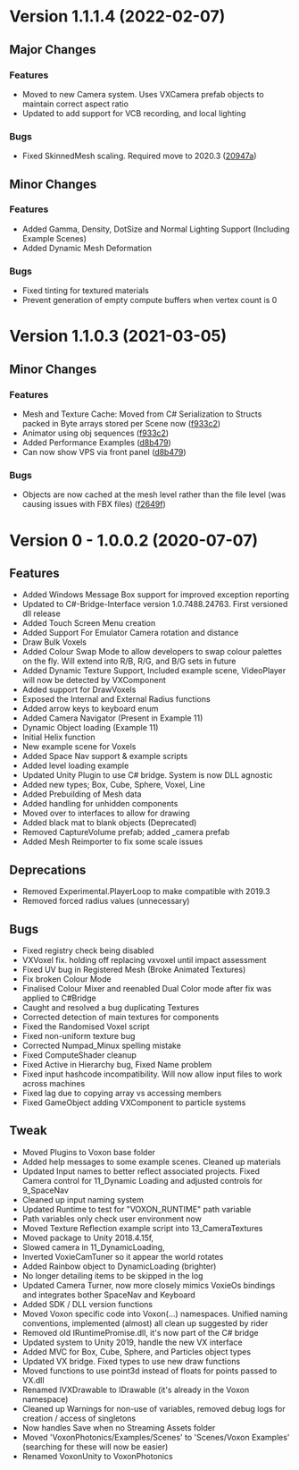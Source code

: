 # Version 1.1.1.4 (2022-02-07)

## Major Changes
### Features
* Moved to new Camera system. Uses VXCamera prefab objects to maintain correct aspect ratio
* Updated to add support for VCB recording, and local lighting

### Bugs
* Fixed SkinnedMesh scaling. Required move to 2020.3 ([20947a](https://bitbucket.org/voxon-photonics/unitypackage/commit/20947ab3d1365fa4d60224685a2eabc62e16dc7e))

## Minor Changes
### Features
* Added Gamma, Density, DotSize and Normal Lighting Support (Including Example Scenes)
* Added Dynamic Mesh Deformation

### Bugs
* Fixed tinting for textured materials
* Prevent generation of empty compute buffers when vertex count is 0

# Version 1.1.0.3 (2021-03-05)

## Minor Changes
### Features
* Mesh and Texture Cache: Moved from C# Serialization to Structs packed in Byte arrays stored per Scene now ([f933c2](https://bitbucket.org/voxon-photonics/unitypackage/commit/f933c24020bcab8645083518282734d8114092f3))
* Animator using obj sequences ([f933c2](https://bitbucket.org/voxon-photonics/unitypackage/commit/f933c24020bcab8645083518282734d8114092f3))
* Added Performance Examples ([d8b479](https://bitbucket.org/voxon-photonics/unitypackage/commit/d8b4792b85ef3e2949b923838279dc971f26af93))
* Can now show VPS via front panel ([d8b479](https://bitbucket.org/voxon-photonics/unitypackage/commit/d8b4792b85ef3e2949b923838279dc971f26af93))

### Bugs
* Objects are now cached at the mesh level rather than the file level (was causing issues with FBX files) ([f2649f](https://bitbucket.org/voxon-photonics/unitypackage/commit/f2649f8ddb4443700699371801a1fc97bc50b5e4))

# Version 0 - 1.0.0.2 (2020-07-07)

## Features
* Added Windows Message Box support for improved exception reporting
* Updated to C#-Bridge-Interface version 1.0.7488.24763. First versioned dll release
* Added Touch Screen Menu creation
* Added Support For Emulator Camera rotation and distance
* Draw Bulk Voxels
* Added Colour Swap Mode to allow developers to swap colour palettes on the fly. Will extend into R/B, R/G, and B/G sets in future
* Added Dynamic Texture Support, Included example scene, VideoPlayer will now be detected by VXComponent
* Added support for DrawVoxels
* Exposed the Internal and External Radius functions
* Added arrow keys to keyboard enum
* Added Camera Navigator (Present in Example 11)
* Dynamic Object loading (Example 11)
* Initial Helix function
* New example scene for Voxels
* Added Space Nav support & example scripts
* Added level loading example
* Updated Unity Plugin to use C# bridge. System is now DLL agnostic
* Added new types; Box, Cube, Sphere, Voxel, Line
* Added Prebuilding of Mesh data
* Added handling for unhidden components
* Moved over to interfaces to allow for drawing
* Added black mat to blank objects (Deprecated)
* Removed CaptureVolume prefab; added _camera prefab
* Added Mesh Reimporter to fix some scale issues

## Deprecations
* Removed Experimental.PlayerLoop to make compatible with 2019.3
* Removed forced radius values (unnecessary)

## Bugs
* Fixed registry check being disabled
* VXVoxel fix. holding off replacing vxvoxel until impact assessment
* Fixed UV bug in Registered Mesh (Broke Animated Textures)
* Fix broken Colour Mode
* Finalised Colour Mixer and reenabled Dual Color mode after fix was applied to C#Bridge
* Caught and resolved a bug duplicating Textures
* Corrected detection of main textures for components
* Fixed the Randomised Voxel script
* Fixed non-uniform texture bug
* Corrected Numpad_Minux spelling mistake
* Fixed ComputeShader cleanup
* Fixed Active in Hierarchy bug, Fixed Name problem
* Fixed input hashcode incompatibility. Will now allow input files to work across machines
* Fixed lag due to copying array vs accessing members
* Fixed GameObject adding VXComponent to particle systems

## Tweak
* Moved Plugins to Voxon base folder
* Added help messages to some example scenes. Cleaned up materials
* Updated Input names to better reflect associated projects. Fixed Camera control for 11_Dynamic Loading and adjusted controls for 9_SpaceNav
* Cleaned up input naming system
* Updated Runtime to test for "VOXON_RUNTIME" path variable
* Path variables only check user environment now
* Moved Texture Reflection example script into 13_CameraTextures
* Moved package to Unity 2018.4.15f, 
* Slowed camera in 11_DynamicLoading, 
* Inverted VoxieCamTuner so it appear the world rotates
* Added Rainbow object to DynamicLoading (brighter)
* No longer detailing items to be skipped in the log
* Updated Camera Turner, now more closely mimics VoxieOs bindings and integrates bother SpaceNav and Keyboard
* Added SDK / DLL version functions
* Moved Voxon specific code into Voxon(...) namespaces. Unified naming conventions, implemented (almost) all clean up suggested by rider
* Removed old IRuntimePromise.dll, it's now part of the C# bridge
* Updated system to Unity 2019, handle the new VX interface
* Added MVC for Box, Cube, Sphere, and Particles object types
* Updated VX bridge. Fixed types to use new draw functions
* Moved functions to use point3d instead of floats for points passed to VX.dll
* Renamed IVXDrawable to IDrawable (it's already in the Voxon namespace)
* Cleaned up Warnings for non-use of variables, removed debug logs for creation / access of singletons
* Now handles Save when no Streaming Assets folder
* Moved 'VoxonPhotonics/Examples/Scenes' to 'Scenes/Voxon Examples' (searching for these will now be easier)
* Renamed VoxonUnity to VoxonPhotonics